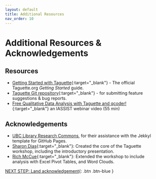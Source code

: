 ```yaml
---
layout: default
title: Additional Resources
nav_order: 10
---
```

# Additional Resources & Acknowledgements

## Resources

- [Getting Started with Taguette](https://www.taguette.org/getting-started.html){:target="_blank"} - The official Taguette.org _Getting Started_ guide.
- [Taguette Git repository](https://gitlab.com/remram44/taguette){:target="_blank"} - for submitting feature suggestions & bug reports.
- [Free Qualitative Data Analysis with Taguette and qcoder!](https://www.youtube.com/watch?v=OIB_xLlM8Fw){:target="_blank"} an IASSIST webinar video (55 min)

## Acknowledgements

- [UBC Library Research Commons](https://github.com/ubc-library-rc/), for their assistance with the Jekkyl template for GitHub Pages.
- [Sharon Dias](https://ca.linkedin.com/in/sharonddias){:target="_blank"}: Created the core of the Taguette workshop, including the introductory presentation.
- [Rich McCue](https://richmccue.com/){:target="_blank"}: Extended the workshop to include analysis with Excel Pivot Tables, and Word Clouds.

[NEXT STEP: Land acknowledgement](land-acknowledgement.html){: .btn .btn-blue }

